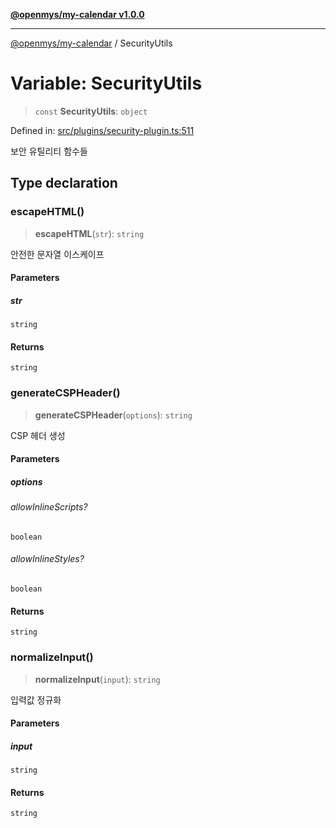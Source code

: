 [**@openmys/my-calendar v1.0.0**](../README.md)

***

[@openmys/my-calendar](../globals.md) / SecurityUtils

# Variable: SecurityUtils

> `const` **SecurityUtils**: `object`

Defined in: [src/plugins/security-plugin.ts:511](https://github.com/openmys/my-calendar/blob/96ebce4306bfb6a4ab4c4297a9b422c56933c5da/src/plugins/security-plugin.ts#L511)

보안 유틸리티 함수들

## Type declaration

### escapeHTML()

> **escapeHTML**(`str`): `string`

안전한 문자열 이스케이프

#### Parameters

##### str

`string`

#### Returns

`string`

### generateCSPHeader()

> **generateCSPHeader**(`options`): `string`

CSP 헤더 생성

#### Parameters

##### options

###### allowInlineScripts?

`boolean`

###### allowInlineStyles?

`boolean`

#### Returns

`string`

### normalizeInput()

> **normalizeInput**(`input`): `string`

입력값 정규화

#### Parameters

##### input

`string`

#### Returns

`string`
